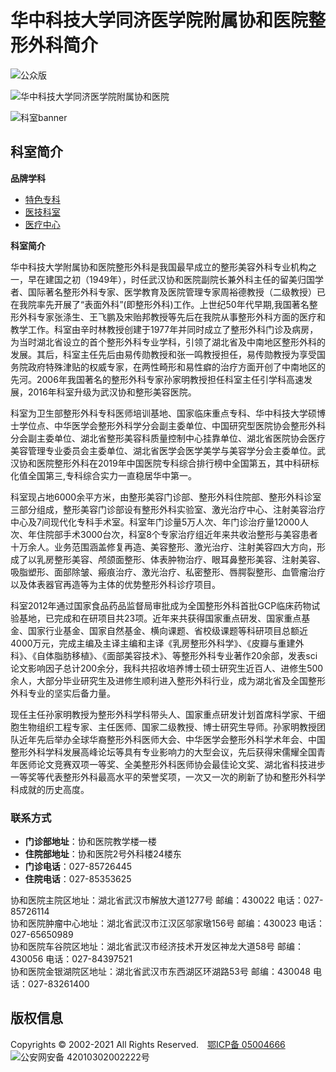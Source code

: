 # 华中科技大学同济医学院附属协和医院整形外科简介

![公众版](../../../images/logo.png)

![华中科技大学同济医学院附属协和医院](../../../images/logom1.png)

![科室banner](../../../ksbanner/zhengxingbanner.jpg)

## 科室简介

**品牌学科**

- [特色专科](../../tszk.htm)
- [医技科室](../../yjks.htm)
- [医疗中心](../../ylzx.htm)

**科室简介**

华中科技大学附属协和医院整形外科是我国最早成立的整形美容外科专业机构之一，早在建国之初（1949年），时任武汉协和医院副院长兼外科主任的留美归国学者、国际著名整形外科专家、医学教育及医院管理专家周裕德教授（二级教授）已在我院率先开展了“表面外科”(即整形外科)工作。上世纪50年代早期,我国著名整形外科专家张涤生、王飞鹏及宋贻邦教授等先后在我院从事整形外科方面的医疗和教学工作。科室由辛时林教授创建于1977年并同时成立了整形外科门诊及病房，为当时湖北省设立的首个整形外科专业学科，引领了湖北省及中南地区整形外科的发展。其后，科室主任先后由易传勋教授和张一鸣教授担任，易传勋教授为享受国务院政府特殊津贴的权威专家，在两性畸形和易性癖的治疗方面开创了中南地区的先河。2006年我国著名的整形外科专家孙家明教授担任科室主任引学科高速发展，2016年科室升级为武汉协和整形美容医院。

科室为卫生部整形外科专科医师培训基地、国家临床重点专科、华中科技大学硕博士学位点、中华医学会整形外科学分会副主委单位、中国研究型医院协会整形外科分会副主委单位、湖北省整形美容科质量控制中心挂靠单位、湖北省医院协会医疗美容管理专业委员会主委单位、湖北省医学会医学美学与美容学分会主委单位。武汉协和医院整形外科在2019年中国医院专科综合排行榜中全国第五，其中科研标化值全国第三,专科综合实力一直稳居华中第一。

科室现占地6000余平方米，由整形美容门诊部、整形外科住院部、整形外科诊室三部分组成，整形美容门诊部设有整形外科实验室、激光治疗中心、注射美容治疗中心及7间现代化专科手术室。科室年门诊量5万人次、年门诊治疗量12000人次、年住院部手术3000台次，科室8个专家治疗组近年来共收治整形与美容患者十万余人。业务范围涵盖修复再造、美容整形、激光治疗、注射美容四大方向，形成了以乳房整形美容、颅颌面整形、体表肿物治疗、眼耳鼻整形美容、注射美容、吸脂塑形、面部除皱、瘢痕治疗、激光治疗、私密整形、唇腭裂整形、血管瘤治疗以及体表器官再造等为主体的优势整形外科诊疗项目。

科室2012年通过国家食品药品监督局审批成为全国整形外科首批GCP临床药物试验基地，已完成和在研项目共23项。近年来共获得国家重点研发、国家重点基金、国家行业基金、国家自然基金、横向课题、省校级课题等科研项目总额近4000万元，完成主编及主译主编和主译《乳房整形外科学》、《皮瓣与重建外科》、《自体脂肪移植》、《面部美容技术》、等整形外科专业著作20余部，发表sci论文影响因子总计200余分，我科共招收培养博士硕士研究生近百人、进修生500余人，大部分毕业研究生及进修生顺利进入整形外科行业，成为湖北省及全国整形外科专业的坚实后备力量。

现任主任孙家明教授为整形外科学科带头人、国家重点研发计划首席科学家、干细胞生物组织工程专家、主任医师、国家二级教授、博士研究生导师。孙家明教授团队近年先后举办全球华裔整形外科医师大会、中华医学会整形外科学术年会、中国整形外科学科发展高峰论坛等具有专业影响力的大型会议，先后获得宋儒耀全国青年医师论文竞赛双项一等奖、全美整形外科医师协会最佳论文奖、湖北省科技进步一等奖等代表整形外科最高水平的荣誉奖项，一次又一次的刷新了协和整形外科学科成就的历史高度。

### 联系方式

- **门诊部地址**：协和医院教学楼一楼
- **住院部地址**：协和医院2号外科楼24楼东
- **门诊电话**：027-85726445
- **住院电话**：027-85353625

协和医院主院区地址：湖北省武汉市解放大道1277号 邮编：430022 电话：027-85726114  
协和医院肿瘤中心地址：湖北省武汉市江汉区邬家墩156号 邮编：430023 电话：027-65650989  
协和医院车谷院区地址：湖北省武汉市经济技术开发区神龙大道58号 邮编：430056 电话：027-84397521  
协和医院金银湖院区地址：湖北省武汉市东西湖区环湖路53号 邮编：430048 电话：027-83261400  

## 版权信息
Copyrights © 2002-2021 All Rights Reserved. [鄂ICP备 05004666](https://beian.miit.gov.cn/)  
![公安网安备 42010302002222号](http://www.beian.gov.cn/portal/registerSystemInfo?recordcode=42010302002222)